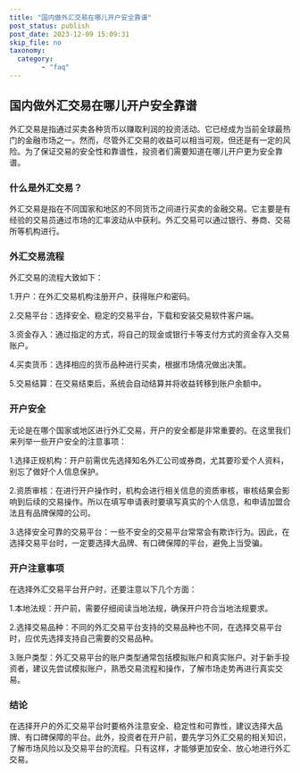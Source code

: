 ```yaml
---
title: "国内做外汇交易在哪儿开户安全靠谱"
post_status: publish
post_date: 2023-12-09 15:09:31
skip_file: no
taxonomy:
  category:
        - "faq"
---
```


## 国内做外汇交易在哪儿开户安全靠谱

外汇交易是指通过买卖各种货币以赚取利润的投资活动。它已经成为当前全球最热门的金融市场之一。然而，尽管外汇交易的收益可以相当可观，但还是有一定的风险。为了保证交易的安全性和靠谱性，投资者们需要知道在哪儿开户更为安全靠谱。

### 什么是外汇交易？

外汇交易是指在不同国家和地区的不同货币之间进行买卖的金融交易。它主要是有经验的交易员通过市场的汇率波动从中获利。外汇交易可以通过银行、券商、交易所等机构进行。

### 外汇交易流程

外汇交易的流程大致如下：

1.开户：在外汇交易机构注册开户，获得账户和密码。

2.交易平台：选择安全、稳定的交易平台，下载和安装交易软件客户端。

3.资金存入：通过指定的方式，将自己的现金或银行卡等支付方式的资金存入交易账户。

4.买卖货币：选择相应的货币品种进行买卖，根据市场情况做出决策。

5.交易结算：在交易结束后，系统会自动结算并将收益转移到账户余额中。

### 开户安全

无论是在哪个国家或地区进行外汇交易，开户的安全都是非常重要的。在这里我们来列举一些开户安全的注意事项：

1.选择正规机构：开户前需优先选择知名外汇公司或券商，尤其要珍爱个人资料，别忘了做好个人信息保护。

2.资质审核：在进行开户操作时，机构会进行相关信息的资质审核，审核结果会影响到后续的交易操作。所以在填写申请表时要填写真实的个人信息，和申请加盟合法且有品牌保障的公司。

3.选择安全可靠的交易平台：一些不安全的交易平台常常会有欺诈行为。因此，在选择交易平台时，一定要选择大品牌、有口碑保障的平台，避免上当受骗。

### 开户注意事项

在选择外汇交易平台开户时，还要注意以下几个方面：

1.本地法规：开户前，需要仔细阅读当地法规，确保开户符合当地法规要求。

2.选择交易品种：不同的外汇交易平台支持的交易品种也不同，在选择交易平台时，应优先选择支持自己需要的交易品种。

3.账户类型：外汇交易平台的账户类型通常包括模拟账户和真实账户。对于新手投资者，建议先尝试模拟账户，熟悉交易流程和操作，了解市场走势再进行真实交易。

### 结论

在选择开户的外汇交易平台时要格外注意安全、稳定性和可靠性，建议选择大品牌、有口碑保障的平台。此外，投资者在开户前，要先学习外汇交易的相关知识，了解市场风险以及交易平台的流程。只有这样，才能够更加安全、放心地进行外汇交易。
